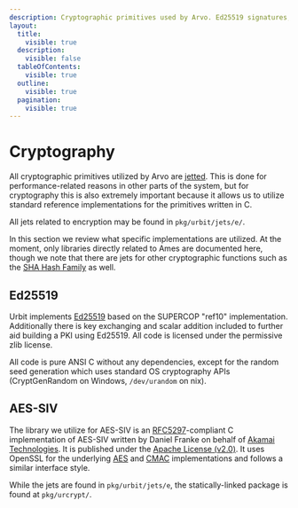 ```yaml
---
description: Cryptographic primitives used by Arvo. Ed25519 signatures, AES-SIV encryption. All jetted for performance.
layout:
  title:
    visible: true
  description:
    visible: false
  tableOfContents:
    visible: true
  outline:
    visible: true
  pagination:
    visible: true
---
```

# Cryptography

All cryptographic primitives utilized by Arvo are [jetted](../../nock/jetting.md). This is done for performance-related reasons in other parts of the system, but for cryptography this is also extremely important because it allows us to utilize standard reference implementations for the primitives written in C.

All jets related to encryption may be found in `pkg/urbit/jets/e/`.

In this section we review what specific implementations are utilized. At the moment, only libraries directly related to Ames are documented here, though we note that there are jets for other cryptographic functions such as the [SHA Hash Family](../../hoon/stdlib/3d.md) as well.

## Ed25519 <a href="#ed" id="ed"></a>

Urbit implements [Ed25519](http://ed25519.cr.yp.to/) based on the SUPERCOP "ref10" implementation. Additionally there is key exchanging and scalar addition included to further aid building a PKI using Ed25519. All code is licensed under the permissive zlib license.

All code is pure ANSI C without any dependencies, except for the random seed generation which uses standard OS cryptography APIs (CryptGenRandom on Windows, `/dev/urandom` on nix).

## AES-SIV <a href="#aes" id="aes"></a>

The library we utilize for AES-SIV is an [RFC5297](https://tools.ietf.org/html/rfc5297)-compliant C implementation of AES-SIV written by Daniel Franke on behalf of [Akamai Technologies](https://www.akamai.com). It is published under the [Apache License (v2.0)](https://www.apache.org/licenses/LICENSE-2.0). It uses OpenSSL for the underlying [AES](https://en.wikipedia.org/wiki/Advanced_Encryption_Standard) and [CMAC](https://en.wikipedia.org/wiki/One-key_MAC) implementations and follows a similar interface style.

While the jets are found in `pkg/urbit/jets/e`, the statically-linked package is found at `pkg/urcrypt/`.
